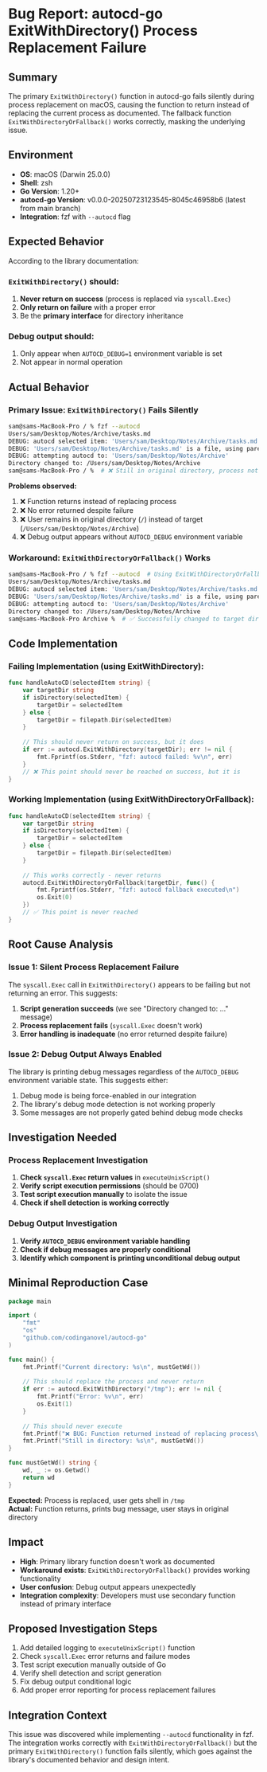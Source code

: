 # Bug Report: autocd-go ExitWithDirectory() Process Replacement Failure

## Summary
The primary `ExitWithDirectory()` function in autocd-go fails silently during process replacement on macOS, causing the function to return instead of replacing the current process as documented. The fallback function `ExitWithDirectoryOrFallback()` works correctly, masking the underlying issue.

## Environment
- **OS**: macOS (Darwin 25.0.0)
- **Shell**: zsh
- **Go Version**: 1.20+
- **autocd-go Version**: v0.0.0-20250723123545-8045c46958b6 (latest from main branch)
- **Integration**: fzf with `--autocd` flag

## Expected Behavior
According to the library documentation:

### `ExitWithDirectory()` should:
1. **Never return on success** (process is replaced via `syscall.Exec`)
2. **Only return on failure** with a proper error
3. Be the **primary interface** for directory inheritance

### Debug output should:
1. Only appear when `AUTOCD_DEBUG=1` environment variable is set
2. Not appear in normal operation

## Actual Behavior

### Primary Issue: `ExitWithDirectory()` Fails Silently
```bash
sam@sams-MacBook-Pro / % fzf --autocd
Users/sam/Desktop/Notes/Archive/tasks.md
DEBUG: autocd selected item: 'Users/sam/Desktop/Notes/Archive/tasks.md'
DEBUG: 'Users/sam/Desktop/Notes/Archive/tasks.md' is a file, using parent directory: 'Users/sam/Desktop/Notes/Archive'
DEBUG: attempting autocd to: 'Users/sam/Desktop/Notes/Archive'
Directory changed to: /Users/sam/Desktop/Notes/Archive
sam@sams-MacBook-Pro / %  # ❌ Still in original directory, process not replaced
```

**Problems observed:**
1. ❌ Function returns instead of replacing process
2. ❌ No error returned despite failure
3. ❌ User remains in original directory (`/`) instead of target (`/Users/sam/Desktop/Notes/Archive`)
4. ❌ Debug output appears without `AUTOCD_DEBUG` environment variable

### Workaround: `ExitWithDirectoryOrFallback()` Works
```bash
sam@sams-MacBook-Pro / % fzf --autocd  # Using ExitWithDirectoryOrFallback()
Users/sam/Desktop/Notes/Archive/tasks.md
DEBUG: autocd selected item: 'Users/sam/Desktop/Notes/Archive/tasks.md'
DEBUG: 'Users/sam/Desktop/Notes/Archive/tasks.md' is a file, using parent directory: 'Users/sam/Desktop/Notes/Archive'
DEBUG: attempting autocd to: 'Users/sam/Desktop/Notes/Archive'
Directory changed to: /Users/sam/Desktop/Notes/Archive
sam@sams-MacBook-Pro Archive %  # ✅ Successfully changed to target directory
```

## Code Implementation

### Failing Implementation (using ExitWithDirectory):
```go
func handleAutoCD(selectedItem string) {
    var targetDir string
    if isDirectory(selectedItem) {
        targetDir = selectedItem
    } else {
        targetDir = filepath.Dir(selectedItem)
    }
    
    // This should never return on success, but it does
    if err := autocd.ExitWithDirectory(targetDir); err != nil {
        fmt.Fprintf(os.Stderr, "fzf: autocd failed: %v\n", err)
    }
    // ❌ This point should never be reached on success, but it is
}
```

### Working Implementation (using ExitWithDirectoryOrFallback):
```go
func handleAutoCD(selectedItem string) {
    var targetDir string
    if isDirectory(selectedItem) {
        targetDir = selectedItem
    } else {
        targetDir = filepath.Dir(selectedItem)
    }
    
    // This works correctly - never returns
    autocd.ExitWithDirectoryOrFallback(targetDir, func() {
        fmt.Fprintf(os.Stderr, "fzf: autocd fallback executed\n")
        os.Exit(0)
    })
    // ✅ This point is never reached
}
```

## Root Cause Analysis

### Issue 1: Silent Process Replacement Failure
The `syscall.Exec` call in `ExitWithDirectory()` appears to be failing but not returning an error. This suggests:

1. **Script generation succeeds** (we see "Directory changed to: ..." message)
2. **Process replacement fails** (`syscall.Exec` doesn't work)
3. **Error handling is inadequate** (no error returned despite failure)

### Issue 2: Debug Output Always Enabled
The library is printing debug messages regardless of the `AUTOCD_DEBUG` environment variable state. This suggests either:

1. Debug mode is being force-enabled in our integration
2. The library's debug mode detection is not working properly
3. Some messages are not properly gated behind debug mode checks

## Investigation Needed

### Process Replacement Investigation
1. **Check `syscall.Exec` return values** in `executeUnixScript()`
2. **Verify script execution permissions** (should be 0700)
3. **Test script execution manually** to isolate the issue
4. **Check if shell detection is working correctly**

### Debug Output Investigation
1. **Verify `AUTOCD_DEBUG` environment variable handling**
2. **Check if debug messages are properly conditional**
3. **Identify which component is printing unconditional debug output**

## Minimal Reproduction Case

```go
package main

import (
    "fmt"
    "os"
    "github.com/codinganovel/autocd-go"
)

func main() {
    fmt.Printf("Current directory: %s\n", mustGetWd())
    
    // This should replace the process and never return
    if err := autocd.ExitWithDirectory("/tmp"); err != nil {
        fmt.Printf("Error: %v\n", err)
        os.Exit(1)
    }
    
    // This should never execute
    fmt.Printf("❌ BUG: Function returned instead of replacing process\n")
    fmt.Printf("Still in directory: %s\n", mustGetWd())
}

func mustGetWd() string {
    wd, _ := os.Getwd()
    return wd
}
```

**Expected:** Process is replaced, user gets shell in `/tmp`  
**Actual:** Function returns, prints bug message, user stays in original directory

## Impact
- **High**: Primary library function doesn't work as documented
- **Workaround exists**: `ExitWithDirectoryOrFallback()` provides working functionality
- **User confusion**: Debug output appears unexpectedly
- **Integration complexity**: Developers must use secondary function instead of primary interface

## Proposed Investigation Steps
1. Add detailed logging to `executeUnixScript()` function
2. Check `syscall.Exec` error returns and failure modes
3. Test script execution manually outside of Go
4. Verify shell detection and script generation
5. Fix debug output conditional logic
6. Add proper error reporting for process replacement failures

## Integration Context
This issue was discovered while implementing `--autocd` functionality in fzf. The integration works correctly with `ExitWithDirectoryOrFallback()` but the primary `ExitWithDirectory()` function fails silently, which goes against the library's documented behavior and design intent.